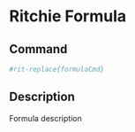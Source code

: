 # Ritchie Formula

## Command

```bash
#rit-replace{formulaCmd}
```

## Description

Formula description
